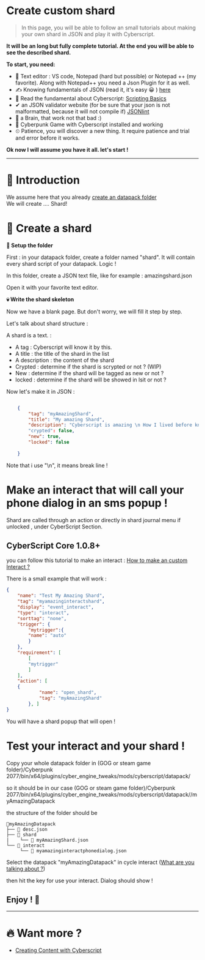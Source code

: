 # Create custom shard

> In this page, you will be able to follow an small tutorials about making your own shard in JSON and play it with Cyberscript.

**It will be an long but fully complete tutorial. At the end you will be able to see the described shard.**

**To start, you need:**
- 📄 Text editor : VS code, Notepad (hard but possible) or Notepad ++ (my favorite). Along with Notepad++ you need a Json Plugin for it as well.
- ✍️ Knowing fundamentals of JSON (read it, it's easy 😀 ) [here](https://www.w3schools.com/js/js_json_intro.asp)
- 💯 Read the fundamental about Cyberscript: [Scripting Basics](scripting-basics.md)
- ✔ an JSON validator website (for be sure that your json is not malformatted, because it will not compile if) [JSONlint](https://jsonlint.com/)
- 🧠 a Brain, that work not that bad :)
- 🥇 Cyberpunk Game with Cyberscript installed and working
- ⏲ Patience, you will discover a new thing. It require patience and trial and error before it works.

**Ok now I will assume you have it all. let's start !**<hr>

# 📁 Introduction

We assume here that you already [create an datapack folder](create-an-datapack-folder.md)
<br>We will create .... Shard!

# 💬 Create a shard

**📂 Setup the folder**

First : in your datapack folder, create a folder named "shard". It will contain every shard script of your datapack. Logic !

In this folder, create a JSON text file, like for example : amazingshard.json

Open it with your favorite text editor.

**💀 Write the shard skeleton**

Now we have a blank page. But don't worry, we will fill it step by step.

Let's talk about shard structure :

A shard is a text. :
- A tag : Cyberscript will know it by this.
- A title : the title of the shard in the list
- A description : the content of the shard
- Crypted :  determine if the shard is scrypted or not ? (WIP)
- New : determine if the shard will be tagged as new or not ?
- locked : determine if the shard will be showed in lsit or not  ?

Now let's make it in JSON :

```json

	{
		"tag": "myAmazingShard",
		"title": "My amazing Shard",
		"description": "Cyberscript is amazing \n How I lived before know it ?"
		"crypted": false,
		"new": true,
		"locked": false
	 
	}

```

Note that i use "\n", it means break line !



# Make an interact that will call your phone dialog in an sms popup !

Shard are called through an action or directly in shard journal menu if unlocked , under CyberScript Section.


## CyberScript Core 1.0.8+
you can follow this tutorial to make an interact : [How to make an custom Interact ?](create-custom-interact.md)

There is a small example that will work :

```json
{
	"name": "Test My Amazing Shard",
	"tag": "myamazinginteractshard",
	"display": "event_interact",
	"type": "interact",
	"sorttag": "none",
	"trigger": {
		"mytrigger":{
		"name": "auto"
	    }
	},
	"requirement": [
		[
		"mytrigger"
		]
	],
	"action": [
	{
            "name": "open_shard",
            "tag": "myAmazingShard"
        }, ]
}
```


You will have a shard popup that will open ! 

# Test your interact and your shard !

Copy your whole datapack folder in (GOG or steam game folder)/Cyberpunk 2077/bin/x64/plugins/cyber_engine_tweaks/mods/cyberscript/datapack/

so it should be in our case (GOG or steam game folder)/Cyberpunk 2077/bin/x64/plugins/cyber_engine_tweaks/mods/cyberscript/datapack//myAmazingDatapack

the structure of the folder should be


```structure
📂myAmazingDatapack
├── 📃 desc.json
├── 📁 shard
|    └── 📃 myAmazingShard.json
└── 📁 interact
     └── 📃 myamazinginteractphonedialog.json
```

Select the datapack "myAmazingDatapack" in cycle interact ([What are you talking about ?](cet-key-binding.md))

then hit the key for use your interact. Dialog should show !

<h2>Enjoy ! 🤠</h2><hr>

# 🔥 Want more ?
- [Creating Content with Cyberscript](creating-content-with-cyberscript.md)